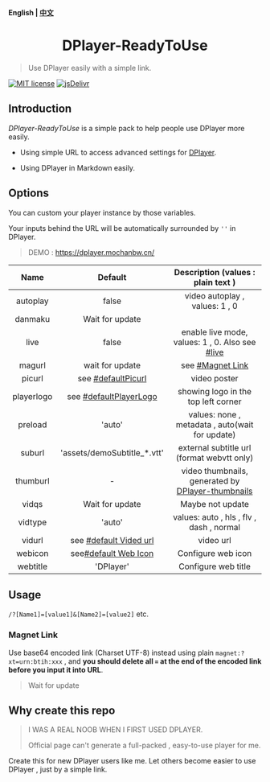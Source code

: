 <b>English | [中文](https://github.com/MoChanBW/DPlayer-ReadyToUse/blob/master/README_zh.md)</b>

<h1 align="center">DPlayer-ReadyToUse</h1>

> Use DPlayer easily with a simple link.

 [![MIT license](https://img.shields.io/github/license/MoChanBW/DPlayer-ReadyToUse)](https://github.com/MoChanBW/DPlayer-ReadyToUse/blob/master/LICENSE) [![jsDelivr](https://data.jsdelivr.com/v1/package/gh/MoChanBW/DPlayer-ReadyToUse/badge?style=rounded)](https://www.jsdelivr.com/package/gh/MoChanBW/DPlayer-ReadyToUse)
## Introduction

*DPlayer-ReadyToUse* is a simple pack to help people use DPlayer more easily.

* Using simple URL to access advanced settings for [DPlayer](https://github.com/MoePlayer/DPlayer).  

* Using DPlayer in Markdown easily.

## Options

You can custom your player instance by those variables.

Your inputs behind the URL will be automatically  surrounded by `''` in DPlayer.

> DEMO : <https://dplayer.mochanbw.cn/>

|    Name    |           Default           |                                  Description (values : plain text )                                  |
| :--------: | :-------------------------: | :--------------------------------------------------------------------------------------------------: |
|  autoplay  |            false            |                                    video autoplay , values: 1 , 0                                    |
|  danmaku   |       Wait for update       |                                                                                                      |
|    live    |            false            |      enable live mode, values: 1 , 0. Also see [#live](https://dplayer.js.org/guide.html#live)       |
|   magurl   |       wait for update       |                                   see [#Magnet Link](#magnet-link)                                   |
|   picurl   |   see [#defaultPicurl]()    |                                             video poster                                             |
| playerlogo | see [#defaultPlayerLogo]()  |                                 showing logo in the top left corner                                  |
|  preload   |           'auto'            |                           values: none , metadata , auto(wait for update)                            |
|   suburl   | 'assets/demoSubtitle_*.vtt' |                              external subtitle url (format webvtt only)                              |
|  thumburl  |              -              | video thumbnails, generated by [DPlayer-thumbnails](https://github.com/MoePlayer/DPlayer-thumbnails) |
|   vidqs    |       Wait for update       |                                           Maybe not update                                           |
|  vidtype   |           'auto'            |                               values: auto , hls , flv , dash , normal                               |
|   vidurl   | see [#default Vided url]()  |                                              video url                                               |
|  webicon   |  see[#default Web Icon]()   |                                          Configure web icon                                          |
|  webtitle  |          'DPlayer'          |                                         Configure web title                                          |

## Usage

`/?[Name1]=[value1]&[Name2]=[value2]` etc.

### Magnet Link

Use base64 encoded link (Charset UTF-8) instead using plain `magnet:?xt=urn:btih:xxx` , and **you should delete all `=` at the end of the encoded link before you input it into URL**.

> Wait for update

## Why create this repo

> I WAS A REAL NOOB WHEN I FIRST USED DPLAYER.
>
> Official page can't generate a full-packed , easy-to-use player for me.

Create this for new DPlayer users like me. Let others become easier to use DPlayer , just by a simple link.
